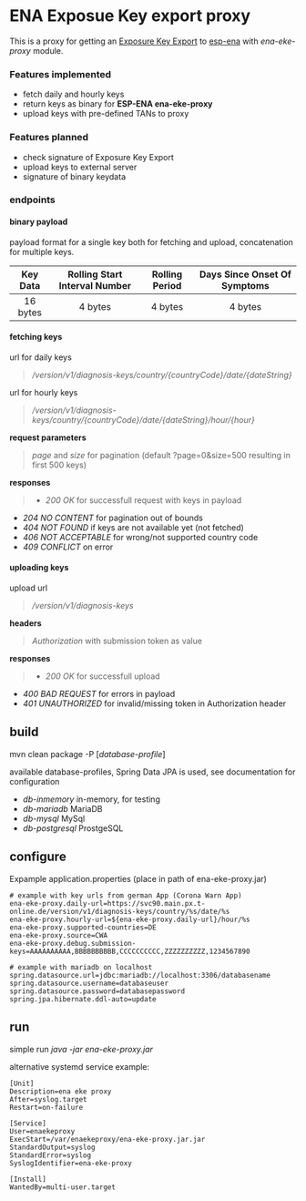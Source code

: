 # ENA Exposue Key export proxy

This is a proxy for getting an [Exposure Key Export](https://developers.google.com/android/exposure-notifications/exposure-key-file-format) to [esp-ena](https://github.com/Lurkars/esp-ena) with *ena-eke-proxy* module. 

### Features implemented

* fetch daily and hourly keys
* return keys as binary for **ESP-ENA ena-eke-proxy**
* upload keys with pre-defined TANs to proxy

### Features planned

* check signature of Exposure Key Export
* upload keys to external server
* signature of binary keydata

### endpoints

#### binary payload

payload format for a single key both for fetching and upload, concatenation for multiple keys.


| Key Data | Rolling Start Interval Number | Rolling Period | Days Since Onset Of Symptoms |
| :------: | :---------------------------: | :------------: | :--------------------------: |
| 16 bytes |            4 bytes            |    4 bytes     |           4 bytes            |


#### fetching keys

url for daily keys
> */version/v1/diagnosis-keys/country/{countryCode}/date/{dateString}* 

url for hourly keys
> */version/v1/diagnosis-keys/country/{countryCode}/date/{dateString}/hour/{hour}* 

**request parameters**
> *page* and *size* for pagination (default ?page=0&size=500 resulting in first 500 keys)

**responses**
> * *200 OK* for successfull request with keys in payload
* *204 NO CONTENT* for pagination out of bounds
* *404 NOT FOUND* if keys are not available yet (not fetched)
* *406 NOT ACCEPTABLE* for wrong/not supported country code
* *409 CONFLICT* on error 

#### uploading keys

upload url
> */version/v1/diagnosis-keys* 

**headers**
> *Authorization* with submission token as value

**responses**
> * *200 OK* for successfull upload
* *400 BAD REQUEST* for errors in payload
* *401 UNAUTHORIZED* for invalid/missing token in Authorization header

## build

mvn clean package -P [*database-profile*]

available database-profiles, Spring Data JPA is used, see documentation for configuration
* *db-inmemory* in-memory, for testing
* *db-mariadb* MariaDB
* *db-mysql* MySql
* *db-postgresql* ProstgeSQL

## configure

Expample application.properties (place in path of ena-eke-proxy.jar)

```
# example with key urls from german App (Corona Warn App)
ena-eke-proxy.daily-url=https://svc90.main.px.t-online.de/version/v1/diagnosis-keys/country/%s/date/%s
ena-eke-proxy.hourly-url=${ena-eke-proxy.daily-url}/hour/%s
ena-eke-proxy.supported-countries=DE
ena-eke-proxy.source=CWA
ena-eke-proxy.debug.submission-keys=AAAAAAAAAA,BBBBBBBBBB,CCCCCCCCCC,ZZZZZZZZZZ,1234567890

# example with mariadb on localhost
spring.datasource.url=jdbc:mariadb://localhost:3306/databasename
spring.datasource.username=databaseuser
spring.datasource.password=databasepassword
spring.jpa.hibernate.ddl-auto=update
```

## run

simple run *java -jar ena-eke-proxy.jar*

alternative systemd service example:

```
[Unit]
Description=ena eke proxy
After=syslog.target
Restart=on-failure

[Service]
User=enaekeproxy
ExecStart=/var/enaekeproxy/ena-eke-proxy.jar.jar
StandardOutput=syslog
StandardError=syslog
SyslogIdentifier=ena-eke-proxy

[Install]
WantedBy=multi-user.target
```
